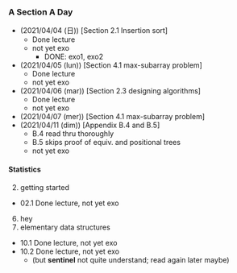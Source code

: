 


### A Section A Day
- (2021/04/04 (日)) [Section 2.1 Insertion sort]
  - Done lecture
  - not yet exo
    - DONE: exo1, exo2
- (2021/04/05 (lun)) [Section 4.1 max-subarray problem]
  - Done lecture
  - not yet exo
- (2021/04/06 (mar)) [Section 2.3 designing algorithms]
  - Done lecture
  - not yet exo
- (2021/04/07 (mer)) [Section 4.1 max-subarray problem]
- (2021/04/11 (dim)) [Appendix B.4 and B.5]
  - B.4 read thru thoroughly
  - B.5 skips proof of equiv. and positional trees
  - not yet exo


#### Statistics
02. getting started
  - 02.1 Done lecture, not yet exo
06. hey
10. elementary data structures
  - 10.1 Done lecture, not yet exo
  - 10.2 Done lecture, not yet exo
    - (but **sentinel** not quite understand; read again later maybe)
